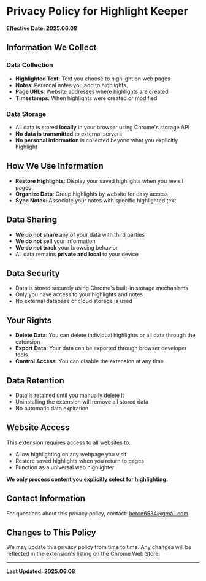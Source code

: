 # Privacy Policy for Highlight Keeper

**Effective Date: 2025.06.08**

## Information We Collect

### Data Collection
- **Highlighted Text**: Text you choose to highlight on web pages
- **Notes**: Personal notes you add to highlights
- **Page URLs**: Website addresses where highlights are created
- **Timestamps**: When highlights were created or modified

### Data Storage
- All data is stored **locally** in your browser using Chrome's storage API
- **No data is transmitted** to external servers
- **No personal information** is collected beyond what you explicitly highlight

## How We Use Information

- **Restore Highlights**: Display your saved highlights when you revisit pages
- **Organize Data**: Group highlights by website for easy access
- **Sync Notes**: Associate your notes with specific highlighted text

## Data Sharing

- **We do not share** any of your data with third parties
- **We do not sell** your information
- **We do not track** your browsing behavior
- All data remains **private and local** to your device

## Data Security

- Data is stored securely using Chrome's built-in storage mechanisms
- Only you have access to your highlights and notes
- No external database or cloud storage is used

## Your Rights

- **Delete Data**: You can delete individual highlights or all data through the extension
- **Export Data**: Your data can be exported through browser developer tools
- **Control Access**: You can disable the extension at any time

## Data Retention

- Data is retained until you manually delete it
- Uninstalling the extension will remove all stored data
- No automatic data expiration

## Website Access

This extension requires access to all websites to:
- Allow highlighting on any webpage you visit
- Restore saved highlights when you return to pages
- Function as a universal web highlighter

**We only process content you explicitly select for highlighting.**

## Contact Information

For questions about this privacy policy, contact: heron6534@gmail.com

## Changes to This Policy

We may update this privacy policy from time to time. Any changes will be reflected in the extension's listing on the Chrome Web Store.

---

**Last Updated: 2025.06.08**
